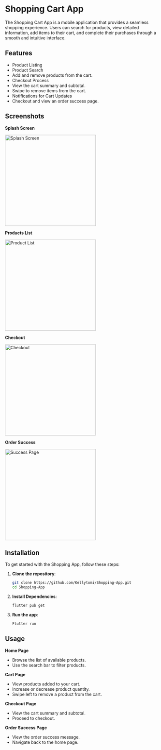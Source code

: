 # Shopping Cart App

The Shopping Cart App is a mobile application that provides a seamless shopping experience. Users can search for products, view detailed information, add items to their cart, and complete their purchases through a smooth and intuitive interface.

## Features

- Product Listing
- Product Search
- Add and remove products from the cart.
- Checkout Process
- View the cart summary and subtotal.
- Swipe to remove items from the cart.
- Notifications for Cart Updates
- Checkout and view an order success page.

## Screenshots
**Splash Screen**

<img src="screenshot/splash.png" alt="Splash Screen" width="300">      

**Products List**

<img src="screenshot/Product List.png" alt="Product List" width="300">

**Checkout**

<img src="Screenshot/Checkout Page.png" alt="Checkout" width="300">

**Order Success**

<img src="screenshot/Order Success.png" alt="Success Page" width="300">

## Installation

To get started with the Shopping App, follow these steps:

1. **Clone the repository**:
   ```bash
   git clone https://github.com/Kellytomi/Shopping-App.git 
   cd Shopping-App

2. **Install Dependencies**:
   ```bash
   flutter pub get

3. **Run the app**:
   ```bash
   Flutter run

## Usage

**Home Page**

- Browse the list of available products.
- Use the search bar to filter products.

**Cart Page**

- View products added to your cart.
- Increase or decrease product quantity.
- Swipe left to remove a product from the cart. 

**Checkout Page**

- View the cart summary and subtotal.
- Proceed to checkout.

**Order Success Page**

- View the order success message.
- Navigate back to the home page.
